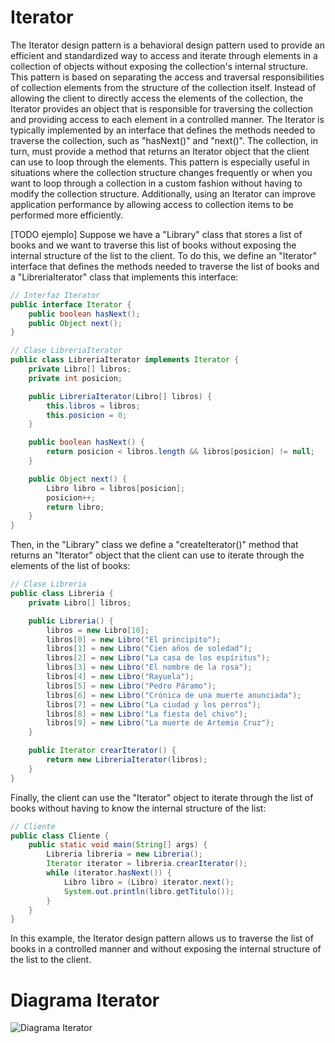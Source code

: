 # Iterator

The Iterator design pattern is a behavioral design pattern used to provide an efficient and standardized way to access and iterate through elements in a collection of objects without exposing the collection's internal structure. This pattern is based on separating the access and traversal responsibilities of collection elements from the structure of the collection itself. Instead of allowing the client to directly access the elements of the collection, the Iterator provides an object that is responsible for traversing the collection and providing access to each element in a controlled manner. The Iterator is typically implemented by an interface that defines the methods needed to traverse the collection, such as "hasNext()" and "next()". The collection, in turn, must provide a method that returns an Iterator object that the client can use to loop through the elements. This pattern is especially useful in situations where the collection structure changes frequently or when you want to loop through a collection in a custom fashion without having to modify the collection structure. Additionally, using an Iterator can improve application performance by allowing access to collection items to be performed more efficiently.


[TODO ejemplo]
Suppose we have a "Library" class that stores a list of books and we want to traverse this list of books without exposing the internal structure of the list to the client. To do this, we define an "Iterator" interface that defines the methods needed to traverse the list of books and a "LibreriaIterator" class that implements this interface:
~~~java
// Interfaz Iterator
public interface Iterator {
    public boolean hasNext();
    public Object next();
}

// Clase LibreriaIterator
public class LibreriaIterator implements Iterator {
    private Libro[] libros;
    private int posicion;

    public LibreriaIterator(Libro[] libros) {
        this.libros = libros;
        this.posicion = 0;
    }

    public boolean hasNext() {
        return posicion < libros.length && libros[posicion] != null;
    }

    public Object next() {
        Libro libro = libros[posicion];
        posicion++;
        return libro;
    }
}
~~~
Then, in the "Library" class we define a "createIterator()" method that returns an "Iterator" object that the client can use to iterate through the elements of the list of books:
~~~java
// Clase Libreria
public class Libreria {
    private Libro[] libros;

    public Libreria() {
        libros = new Libro[10];
        libros[0] = new Libro("El principito");
        libros[1] = new Libro("Cien años de soledad");
        libros[2] = new Libro("La casa de los espíritus");
        libros[3] = new Libro("El nombre de la rosa");
        libros[4] = new Libro("Rayuela");
        libros[5] = new Libro("Pedro Páramo");
        libros[6] = new Libro("Crónica de una muerte anunciada");
        libros[7] = new Libro("La ciudad y los perros");
        libros[8] = new Libro("La fiesta del chivo");
        libros[9] = new Libro("La muerte de Artemio Cruz");
    }

    public Iterator crearIterator() {
        return new LibreriaIterator(libros);
    }
}
~~~
Finally, the client can use the "Iterator" object to iterate through the list of books without having to know the internal structure of the list:
~~~java
// Cliente
public class Cliente {
    public static void main(String[] args) {
        Libreria libreria = new Libreria();
        Iterator iterator = libreria.crearIterator();
        while (iterator.hasNext()) {
            Libro libro = (Libro) iterator.next();
            System.out.println(libro.getTitulo());
        }
    }
}
~~~
In this example, the Iterator design pattern allows us to traverse the list of books in a controlled manner and without exposing the internal structure of the list to the client.

# Diagrama Iterator

![Diagrama Iterator](.png)